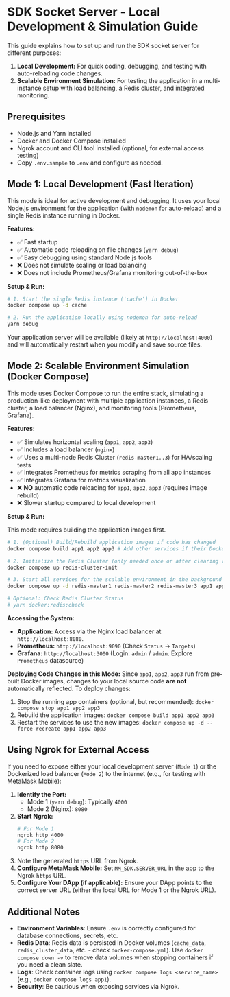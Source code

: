# SDK Socket Server - Local Development & Simulation Guide

This guide explains how to set up and run the SDK socket server for different purposes:
1.  **Local Development:** For quick coding, debugging, and testing with auto-reloading code changes.
2.  **Scalable Environment Simulation:** For testing the application in a multi-instance setup with load balancing, a Redis cluster, and integrated monitoring.

## Prerequisites

- Node.js and Yarn installed
- Docker and Docker Compose installed
- Ngrok account and CLI tool installed (optional, for external access testing)
- Copy `.env.sample` to `.env` and configure as needed.

## Mode 1: Local Development (Fast Iteration)

This mode is ideal for active development and debugging. It uses your local Node.js environment for the application (with `nodemon` for auto-reload) and a single Redis instance running in Docker.

**Features:**
*   ✅ Fast startup
*   ✅ Automatic code reloading on file changes (`yarn debug`)
*   ✅ Easy debugging using standard Node.js tools
*   ❌ Does not simulate scaling or load balancing
*   ❌ Does not include Prometheus/Grafana monitoring out-of-the-box

**Setup & Run:**

```bash
# 1. Start the single Redis instance ('cache') in Docker
docker compose up -d cache

# 2. Run the application locally using nodemon for auto-reload
yarn debug
```

Your application server will be available (likely at `http://localhost:4000`) and will automatically restart when you modify and save source files.

## Mode 2: Scalable Environment Simulation (Docker Compose)

This mode uses Docker Compose to run the entire stack, simulating a production-like deployment with multiple application instances, a Redis cluster, a load balancer (Nginx), and monitoring tools (Prometheus, Grafana).

**Features:**
*   ✅ Simulates horizontal scaling (`app1`, `app2`, `app3`)
*   ✅ Includes a load balancer (`nginx`)
*   ✅ Uses a multi-node Redis Cluster (`redis-master1..3`) for HA/scaling tests
*   ✅ Integrates Prometheus for metrics scraping from all app instances
*   ✅ Integrates Grafana for metrics visualization
*   ❌ **NO** automatic code reloading for `app1`, `app2`, `app3` (requires image rebuild)
*   ❌ Slower startup compared to local development

**Setup & Run:**

This mode requires building the application images first.

```bash
# 1. (Optional) Build/Rebuild application images if code has changed
docker compose build app1 app2 app3 # Add other services if their Dockerfiles changed

# 2. Initialize the Redis Cluster (only needed once or after clearing volumes)
docker compose up redis-cluster-init

# 3. Start all services for the scalable environment in the background
docker compose up -d redis-master1 redis-master2 redis-master3 app1 app2 app3 nginx prometheus grafana

# Optional: Check Redis Cluster Status
# yarn docker:redis:check
```

**Accessing the System:**

*   **Application:** Access via the Nginx load balancer at `http://localhost:8080`.
*   **Prometheus:** `http://localhost:9090` (Check `Status` -> `Targets`)
*   **Grafana:** `http://localhost:3000` (Login: `admin` / `admin`. Explore `Prometheus` datasource)

**Deploying Code Changes in this Mode:**
Since `app1`, `app2`, `app3` run from pre-built Docker images, changes to your local source code **are not** automatically reflected. To deploy changes:
1.  Stop the running app containers (optional, but recommended): `docker compose stop app1 app2 app3`
2.  Rebuild the application images: `docker compose build app1 app2 app3`
3.  Restart the services to use the new images: `docker compose up -d --force-recreate app1 app2 app3`

## Using Ngrok for External Access

If you need to expose either your local development server (`Mode 1`) or the Dockerized load balancer (`Mode 2`) to the internet (e.g., for testing with MetaMask Mobile):

1.  **Identify the Port:**
    *   Mode 1 (`yarn debug`): Typically `4000`
    *   Mode 2 (Nginx): `8080`
2.  **Start Ngrok:**
    ```bash
    # For Mode 1
    ngrok http 4000
    # For Mode 2
    ngrok http 8080
    ```
3.  Note the generated `https` URL from Ngrok.
4.  **Configure MetaMask Mobile:** Set `MM_SDK.SERVER_URL` in the app to the Ngrok `https` URL.
5.  **Configure Your DApp (if applicable):** Ensure your DApp points to the correct server URL (either the local URL for Mode 1 or the Ngrok URL).

## Additional Notes

- **Environment Variables**: Ensure `.env` is correctly configured for database connections, secrets, etc.
- **Redis Data**: Redis data is persisted in Docker volumes (`cache_data`, `redis_cluster_data`, etc. - check `docker-compose.yml`). Use `docker compose down -v` to remove data volumes when stopping containers if you need a clean slate.
- **Logs**: Check container logs using `docker compose logs <service_name>` (e.g., `docker compose logs app1`).
- **Security**: Be cautious when exposing services via Ngrok.
